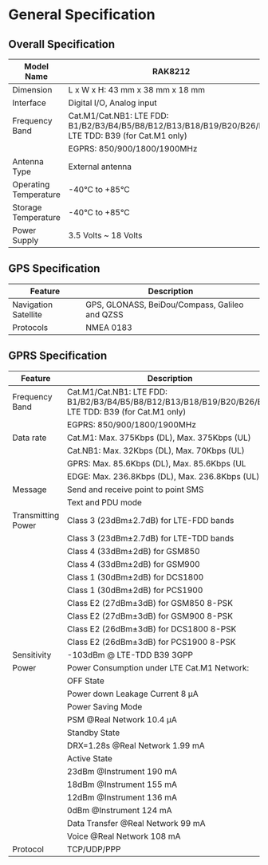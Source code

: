 <!-- ---
next: /en-us/datasheet/rak9003/
--- -->
# General Specification

## Overall Specification

| Model Name            | RAK8212                                                                                               |
| --------------------- | ----------------------------------------------------------------------------------------------------- |
| Dimension             | L x W x H: 43 mm x 38 mm x 18 mm                                                                      |
| Interface             | Digital I/O, Analog input                                                                             |
| Frequency Band        | Cat.M1/Cat.NB1: LTE FDD: B1/B2/B3/B4/B5/B8/B12/B13/B18/B19/B20/B26/B28 LTE TDD: B39 (for Cat.M1 only) |
|                       | EGPRS: 850/900/1800/1900MHz                                                                           |
| Antenna Type          | External antenna                                                                                      |
| Operating Temperature | -40°C to +85°C                                                                                        |
| Storage Temperature   | -40°C to +85°C                                                                                        |
| Power Supply          | 3.5 Volts ~ 18 Volts                                                                                  |


## GPS Specification

| Feature              | Description                                    |
| -------------------- | ---------------------------------------------- |
| Navigation Satellite | GPS, GLONASS, BeiDou/Compass, Galileo and QZSS |
| Protocols            | NMEA 0183                                      |


## GPRS Specification

| Feature            | Description                                                                                           |
| ------------------ | ----------------------------------------------------------------------------------------------------- |
| Frequency Band     | Cat.M1/Cat.NB1: LTE FDD: B1/B2/B3/B4/B5/B8/B12/B13/B18/B19/B20/B26/B28 LTE TDD: B39 (for Cat.M1 only) |
|                    | EGPRS: 850/900/1800/1900MHz                                                                           |
| Data rate          | Cat.M1: Max. 375Kbps (DL), Max. 375Kbps (UL)                                                          |
|                    | Cat.NB1: Max. 32Kbps (DL), Max. 70Kbps (UL)                                                           |
|                    | GPRS: Max. 85.6Kbps (DL), Max. 85.6Kbps (UL                                                           |
|                    | EDGE: Max. 236.8Kbps (DL), Max. 236.8Kbps (UL)                                                        |
| Message            | Send and receive point to point SMS                                                                   |
|                    | Text and PDU mode                                                                                     |
| Transmitting Power | Class 3 (23dBm±2.7dB) for LTE-FDD bands                                                               |
|                    | Class 3 (23dBm±2.7dB) for LTE-TDD bands                                                               |
|                    | Class 4 (33dBm±2dB) for GSM850                                                                        |
|                    | Class 4 (33dBm±2dB) for GSM900                                                                        |
|                    | Class 1 (30dBm±2dB) for DCS1800                                                                       |
|                    | Class 1 (30dBm±2dB) for PCS1900                                                                       |
|                    | Class E2 (27dBm±3dB) for GSM850 8-PSK                                                                 |
|                    | Class E2 (27dBm±3dB) for GSM900 8-PSK                                                                 |
|                    | Class E2 (26dBm±3dB) for DCS1800 8-PSK                                                                |
|                    | Class E2 (26dBm±3dB) for PCS1900 8-PSK                                                                |
| Sensitivity        | -103dBm @ LTE-TDD B39 3GPP                                                                            |
| Power              | Power Consumption under LTE Cat.M1 Network:                                                           |
|                    | OFF State                                                                                             |
|                    | Power down Leakage Current 8 µA                                                                       |
|                    | Power Saving Mode                                                                                     |
|                    | PSM @Real Network 10.4 µA                                                                             |
|                    | Standby State                                                                                         |
|                    | DRX=1.28s @Real Network 1.99 mA                                                                       |
|                    | Active State                                                                                          |
|                    | 23dBm @Instrument 190 mA                                                                              |
|                    | 18dBm @Instrument 155 mA                                                                              |
|                    | 12dBm @Instrument 136 mA                                                                              |
|                    | 0dBm @Instrument 124 mA                                                                               |
|                    | Data Transfer @Real Network 99 mA                                                                     |
|                    | Voice @Real Network 108 mA                                                                            |
| Protocol           | TCP/UDP/PPP                                                                                           |


